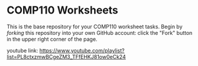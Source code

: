 # COMP110 Worksheets

This is the base repository for your COMP110 worksheet tasks. Begin by *forking* this repository into your own GitHub account: click the "Fork" button in the upper right corner of the page.

youtube link: https://www.youtube.com/playlist?list=PL8ctxzmwBCgeZM3_TFfEHKJ81ow0eCk24
